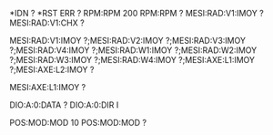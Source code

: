 *IDN ?
*RST
ERR ?
RPM:RPM 200
RPM:RPM ?
MESI:RAD:V1:IMOY ?
MESI:RAD:V1:CHX ?

MESI:RAD:V1:IMOY ?;MESI:RAD:V2:IMOY ?;MESI:RAD:V3:IMOY ?;MESI:RAD:V4:IMOY ?;MESI:RAD:W1:IMOY ?;MESI:RAD:W2:IMOY ?;MESI:RAD:W3:IMOY ?;MESI:RAD:W4:IMOY ?;MESI:AXE:L1:IMOY ?;MESI:AXE:L2:IMOY ?

MESI:AXE:L1:IMOY ?

DIO:A:0:DATA ?
DIO:A:0:DIR I

POS:MOD:MOD 10
POS:MOD:MOD ?